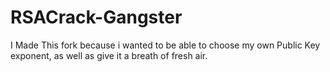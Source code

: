# RSACrack-Gangster

I Made This fork because i wanted to be able to choose my own Public Key exponent, as well as give it a breath of fresh air.
